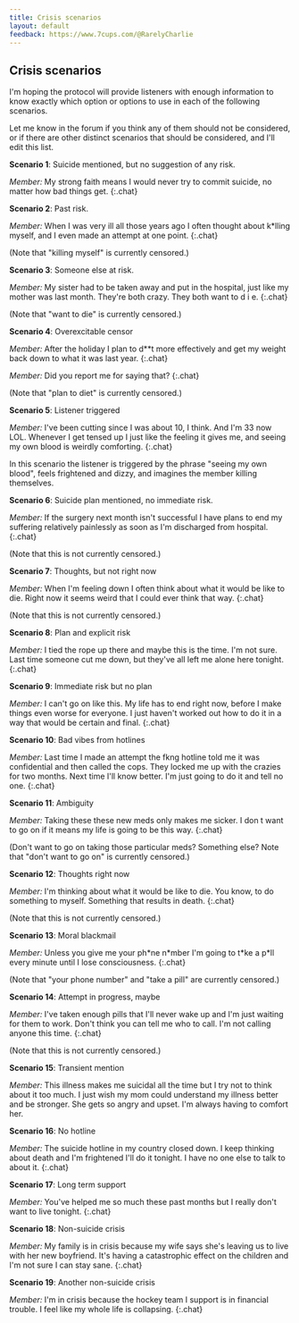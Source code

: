 ```yaml
---
title: Crisis scenarios
layout: default
feedback: https://www.7cups.com/@RarelyCharlie
---
```

<style>
  @import url("https://fonts.googleapis.com/css?family=Work+Sans:300,400,700");
  #content p.chat {font-family: "Work Sans", sans-serif; margin-left: 2em;}
  #content p.chat em {font-family: Raleway, sans-serif; color: #777;}
</style>
## Crisis scenarios

I'm hoping the protocol will provide listeners with enough information to know exactly which option or options to use in each of the following scenarios.

Let me know in the forum if you think any of them should not be considered, or if there are other distinct scenarios that should be considered, and I'll edit this list.

**Scenario 1**: Suicide mentioned, but no suggestion of any risk.

*Member:* My strong faith means I would never try to commit suicide, no matter how bad things get.
{:.chat}

**Scenario 2**: Past risk.

*Member:* When I was very ill all those years ago I often thought about k\*lling myself, and I even made an attempt at one point.
{:.chat}

(Note that "killing myself" is currently censored.)

**Scenario 3**: Someone else at risk.

*Member:* My sister had to be taken away and put in the hospital, just like my mother was last month. They're both crazy. They both want to d i e.
{:.chat}

(Note that "want to die" is currently censored.)

**Scenario 4**: Overexcitable censor

*Member:* After the holiday I plan to d**t more effectively and get my weight back down to what it was last year.
{:.chat}

*Member:* Did you report me for saying that?
{:.chat}

(Note that "plan to diet" is currently censored.)

**Scenario 5**: Listener triggered

*Member:* I've been cutting since I was about 10, I think. And I'm 33 now LOL. Whenever I get tensed up I just like the feeling it gives me, and seeing my own blood is weirdly comforting.
{:.chat}

In this scenario the listener is triggered by the phrase "seeing my own blood", feels frightened and dizzy, and imagines the member killing themselves.

**Scenario 6**: Suicide plan mentioned, no immediate risk.

*Member:* If the surgery next month isn't successful I have plans to end my suffering relatively painlessly as soon as I'm discharged from hospital.
{:.chat}

(Note that this is not currently censored.)

**Scenario 7**: Thoughts, but not right now

*Member:* When I'm feeling down I often think about what it would be like to die. Right now it seems weird that I could ever think that way.
{:.chat}

(Note that this is not currently censored.)

**Scenario 8**: Plan and explicit risk

*Member:* I tied the rope up there and maybe this is the time. I'm not sure. Last time someone cut me down, but they've all left me alone here tonight.
{:.chat}

**Scenario 9**: Immediate risk but no plan

*Member:* I can't go on like this. My life has to end right now, before I make things even worse for everyone. I just haven't worked out how to do it in a way that would be certain and final.
{:.chat}

**Scenario 10**: Bad vibes from hotlines

*Member:* Last time I made an attempt the fkng hotline told me it was confidential and then called the cops. They locked me up with the crazies for two months. Next time I'll know better. I'm just going to do it and tell no one.
{:.chat}

**Scenario 11**: Ambiguity

*Member:* Taking these these new meds only makes me sicker. I don t want to go on if it means my life is going to be this way.
{:.chat}

(Don't want to go on taking those particular meds? Something else? Note that "don't want to go on" is currently censored.)

**Scenario 12**: Thoughts right now

*Member:* I'm thinking about what it would be like to die. You know, to do something to myself. Something that results in death.
{:.chat}

(Note that this is not currently censored.)

**Scenario 13**: Moral blackmail

*Member:* Unless you give me your ph\*ne n\*mber I'm going to t\*ke a p\*ll every minute until I lose consciousness.
{:.chat}

(Note that "your phone number" and "take a pill" are currently censored.)

**Scenario 14**: Attempt in progress, maybe

*Member:* I've taken enough pills that I'll never wake up and I'm just waiting for them to work. Don't think you can tell me who to call. I'm not calling anyone this time.
{:.chat}

(Note that this is not currently censored.)

**Scenario 15**: Transient mention

*Member:* This illness makes me suicidal all the time but I try not to think about it too much. I just wish my mom could understand my illness better and be stronger. She gets so angry and upset. I'm always having to comfort her.

**Scenario 16**: No hotline

*Member:* The suicide hotline in my country closed down. I keep thinking about death and I'm frightened I'll do it tonight. I have no one else to talk to about it.
{:.chat}

**Scenario 17**: Long term support

*Member:* You've helped me so much these past months but I really don't want to live tonight.
{:.chat}

**Scenario 18**: Non-suicide crisis

*Member:* My family is in crisis because my wife says she's leaving us to live with her new boyfriend. It's having a catastrophic effect on the children and I'm not sure I can stay sane.
{:.chat}

**Scenario 19**: Another non-suicide crisis

*Member:* I'm in crisis because the hockey team I support is in financial trouble. I feel like my whole life is collapsing.
{:.chat}

